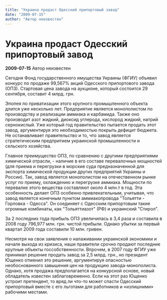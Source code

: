 ```yaml
---
title: "Украина продаст Одесский припортовый завод"
date: "2009-07-15"
author: "Автор неизвестен"
---
```


# Украина продаст Одесский припортовый завод

**2009-07-15** Автор неизвестен

Сегодня Фонд государственного имущества Украины (ФГИУ) объявил конкурс по продаже 99,567% акций Одесского припортового завода (ОПЗ). Стартовая цена завода на аукционе, который состоится 29 сентября, составит 4 млрд. грн.

Эпопея по приватизации этого крупного промышленного объекта длится уже несколько лет. Предприятие является монополистом по производству и реализации аммиака и карбамида. Также оно производит азот жидкий, диоксид углерода, кислород жидкий, натрий сернокислый. Уже который год правительство пытается продать этот завод, аргументируя это необходимостью покрыть дефицит бюджета. Не останавливает правительство и то, что завод является стратегическим предпритием украинской промышленности и сельского хозяйства.

Главное преимущество ОПЗ, по сравнению с другими предприятиями химической отрасли, - наличие в его составе перевалочных мощностей (для приема и перегрузки в морские суда предназначенной для экспорта химической продукции других предприятий Украины и России). Так, завод является монополистом на отечественном рынке услуг по приему, охлаждению и перегрузке аммиака. Мощности по перевалке этого вещества составляют около 4 млн.т в год. Эта особенность делает ОПЗ особенно привлекательным, учитывая, что завод является конечным пунктом аммиакопровода "Тольятти - Горловка - Одесса". Он соединяет с Одесским припортовым такие огромные комбинаты, как "Тольяттиазот" (РФ) и украинский "Стирол".

За 2 последних года прибыль ОПЗ увеличилась в 3,4 раза и составила в 2008 году 796,977 млн. грн. чистой прибыли. Однако убытки за первый квартал 2009 года составили 10 млн. гривен.

Несмотря на свои заявления о налаживании украинской экономики и начале выхода из кризиса, наши правители срочно продают последние крупные объекты госсобственности. Впрочем, в 2007 году ФГИУ уже принимал решение продать завод за 2,5 млрд. грн., но президент Ющенко отменил это решение, аргументируя опасностью необоснованного завышения цен на продукцию завода-монополиста. Однако, хотя продажа предполагается на конкурсной основе, новый обладатель известен заблаговременно. Если на этот раз Ющенко устроит претендент, то вряд ли что-то может спасти Одесский припортовый вместе с его льготами для работников и «излишними» рабочими местами.